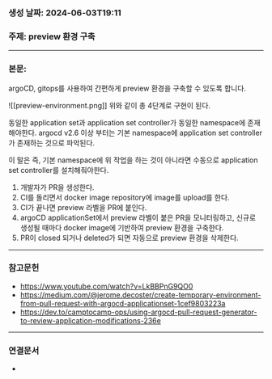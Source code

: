 ### 생성 날짜: 2024-06-03T19:11
### 주제: preview 환경 구축
---
### 본문:
argoCD, gitops를 사용하여 간편하게 preview 환경을 구축할 수 있도록 합니다.

![[preview-environment.png]]
위와 같이 총 4단계로 구현이 된다.

동일한 application set과 application set controller가 동일한 namespace에 존재해야한다. argocd v2.6 이상 부터는 기본 namespace에 application set controller가 존재하는 것으로 파악된다. 

이 말은 즉, 기본 namespace에 위 작업을 하는 것이 아니라면 수동으로 application set controller를 설치해줘야한다.

1. 개발자가 PR을 생성한다.
2. CI를 돌리면서 docker image repository에 image를 upload를 한다.
3. CI가 끝나면 preview 라벨을 PR에 붙인다.
4. argoCD applicationSet에서 preview 라벨이 붙은 PR을 모니터링하고, 신규로 생성될 때마다 docker image에 기반하여 preview 환경을 구축한다.
5. PR이 closed 되거나 deleted가 되면 자동으로 preview 환경을 삭제한다.


---
### 참고문헌
- https://www.youtube.com/watch?v=LkBBPnG9QO0
- https://medium.com/@jerome.decoster/create-temporary-environment-from-pull-request-with-argocd-applicationset-1cef9803223a
- https://dev.to/camptocamp-ops/using-argocd-pull-request-generator-to-review-application-modifications-236e
---
### 연결문서
- 

